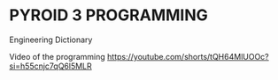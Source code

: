 # PYROID 3 PROGRAMMING
Engineering Dictionary 

Video of the programming
https://youtube.com/shorts/tQH64MlUOOc?si=h55cnjc7qQ6l5MLR
